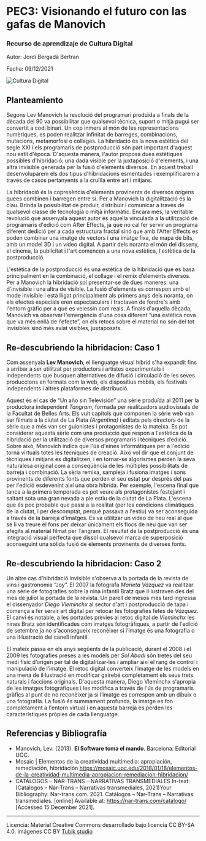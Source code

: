 # PEC3: Visionando el futuro con las gafas de Manovich 

### Recurso de aprendizaje de Cultura Digital 


Autor: Jordi Bergadà Bertran


Fecha: 09/12/2021

![Cultura Digital](https://miro.medium.com/max/1400/0*9PyyNvrO2PcD3KuU.png) 



## Planteamiento

Segons Lev Manovich la revolució del programari produïda a finals de la dècada del 90 va possibilitar que  qualsevol tècnica, suport o mitjà pugui ser convertit a codi binari. Un cop inmers al món de les representacions numèriques, es poden realitzar infinitat de barreges, combinacions, mutacions, metamorfosi o collages. La hibridació és la nova estètica del segle XXI i els programaris de postproducció són part important d'aquest nou estil d'època. D'aquesta manera, l'autor proposa
dues estètiques possibles d'hibridació: una dada visible per la juxtaposició d'elements, i una altra invisible generada per la fusió d'elements diversos. En aquest treball desenvoluparem els dos tipus d'hibridacions esmentades i exemplificarem a través
de casos pertanyents a la cruïlla entre art i mitjans.

La hibridació és la copresència d'elements provinents de diversos orígens quees combinen i barregen entre si. Per a Manovich la digitalització és la clau. Brinda la possibilitat de produir, distribuir i comunicar a través de qualsevol classe de tecnologia o mitjà informàtic. Encara més, la veritable revolució que assenyala aquest autor és aquella vinculada a la utilització de programaris d'edició com After Effects, ja que no cal fer servir un programa diferent dedició per a cada estructura fractal sinó que amb l'After Effects es poden combinar una imatge de vectors i una imatge fixa, de mapa de bits, amb un model 3D i un vídeo digital. A partir dels noranta el món del disseny, el cinema, la publicitat i l'art comencen a una nova estètica, l'estètica de la postproducció.

L'estètica de la postproducció és una estètica de la hibridació que es basa principalment en la combinació, el collage i el remix d’elements diversos. Per a Manovich la hibridació sol presentar-se de dues maneres: una d'invisible i una altra de visible. La fusió d'elements es correspon amb el mode invisible i està lligat principalment als primers anys dels noranta, on els efectes especials eren espectaculars i tractaven de fondre's amb l'entorn gràfic per a que es veiessin com reals. A finals d'aquella dècada, Manovich va observar l'emergència d'una cosa diferent “una estètica nova que va més enllà de l'efecte”, on els retocs sobre el material no són del tot invisibles sinó més aviat visibles, juxtaposats.


## Re-descubriendo la hibridacion: Caso 1

Com assenyala **Lev Manovich**, el llenguatge visual híbrid s'ha expandit fins a arribar a ser utilitzat per productors i artistes experimentals i independents que busquen alternatives de difusió i circulació de les seves produccions en formats com la web, els dispositius mòbils, els festivals independents i altres plataformes de distribució.

Aquest és el cas de “Un año sin Televisión” una sèrie produïda al 2011 per la productora independent *Tangram*, formada per realitzadors audiovisuals de la Facultat de Belles Arts. Els vuit capítols que componen la sèrie web van ser filmats a la ciutat de La Plata *(Argentina)* i editats pels directors de la sèrie que
a més van ser guionistes i protagonistes de la mateixa.
Es pot considerar aquesta sèrie com una producció que respon a l'estètica de la hibridació per la utilització de diversos programaris i tècniques d’edició. Sobre això, Manovich indica que l'ús d'eines informàtiques per a l'edició torna virtuals totes les tècniques de creació. Això vol dir que el conjunt de tècniques i mitjans es digitalitzen, i en tornar-se algorismes perden la seva naturalesa original com a conseqüència de les múltiples possibilitats de barreja i combinació. La sèria remixa, sampleja i fusiona imatges i sons provinents de diferents fonts que perden el seu estat pur després del pas per l'edició esdevenint així una obra híbrida. 
Per exemple, l'escena final que tanca a la primera temporada es pot veure als protagonistes festejant i saltant sota una gran nevada a ple estiu de la ciutat de La Plata. L'escena que és poc probable que passi a la realitat (per les condicions climàtiques de la ciutat, i per descomptat, perquè passava a l'estiu) va ser aconseguida a través de la barreja d'imatges. Es va utilitzar un vídeo de neu real al que se li va treure el fons per deixar únicament els flocs de neu que van ser afegits al material filmat per Tangram. El resultat de la postproducció és una integració visual perfecta que dissol qualsevol marca de superposició aconseguint una sòlida fusió de elements provinents de diverses fonts.




## Re-descubriendo la hibridacion: Caso 2

Un altre cas d'hibridació invisible s'observa a la portada de la revista de vins i gastronomia “Joy”. El 2007 la fotògrafa *Marieta Vázquez* va realitzar una sèrie de fotografies sobre la nina infantil Bratz que il·lustraven des del mes de juliol la portada de la revista. Un parell de mesos més tard ingressa el dissenyador *Diego Vleminchx* al sector d'art i postproducció de tapa i comença a fer servir art digital per retocar les fotografies fetes de *Vázquez*. El canvi és notable, a les portades prèvies al retoc digital de *Vleminchx* les nines Bratz són identificades com imatges fotogràfiques, a partir de l'edició de setembre ja no s'aconsegueix reconèixer si l’imatge és una fotografia o una il·lustració del canell infantil.

El mateix passa en els anys següents de la publicació, durant el 2008 i el 2009 les fotografies preses a les models per *Sol Abadi* són tretes del seu medi físic d’origen per tal de digitalitzar-les i ampliar així el rang de control i manipulació de l’imatge. El retoc digital converteix l’imatge de les models en una mena de il·lustració en modificar gairebé completament els seus trets naturals i faccions originals. D'aquesta manera, Diego Vleminchx s'apropia de les imatges fotogràfiques i les modifica a través de l'ús de programaris gràfics al punt de no reconèixer ja si l’imatge es correspon amb un dibuix o una fotografia. La fusió és summament profunda, la imatge es fon completament a l'entorn virtual i en aquesta barreja es perden les característiques pròpies de cada llenguatge.


## Referencias y Bibliografía

* Manovich, Lev. (2013). **El Software toma el mando**. Barcelona: Editorial UOC. 
*  Mosaic | Elementos de la creatividad multimedia: apropiación, remediación, hibridación https://mosaic.uoc.edu/2018/01/18/elementos-de-la-creatividad-multimedia-apropiacion-remediacion-hibridacion/
*  CATÁLOGOS – NAR-TRANS – NARRATIVAS TRANSMEDIALES In-text: (Catálogos – Nar-Trans – Narrativas transmediales, 2021)Your Bibliography: Nar-trans.com. 2021. Catálogos – Nar-Trans – Narrativas transmediales. [online] Available at: <https://nar-trans.com/catalogo/> [Accessed 15 December 2021].


----

Licencia: Material Creative Commons desarrollado bajo licencia CC BY-SA 4.0. Imágenes CC BY [Tubik studio](https://blog.tubikstudio.com/how-to-create-original-flat-illustrations-designers-tips/) 
